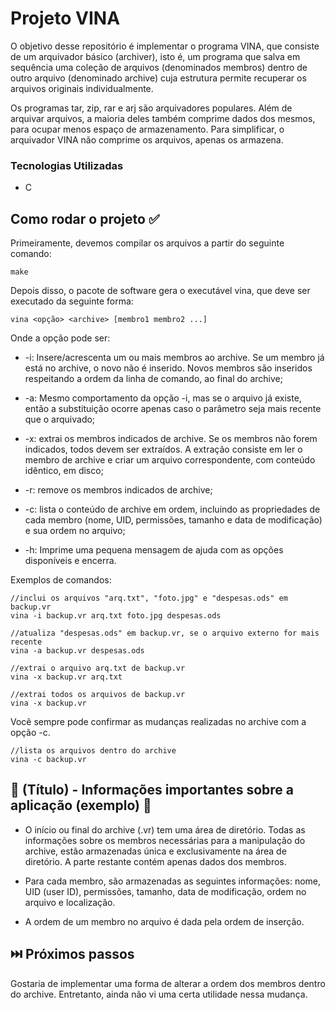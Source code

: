 # Projeto VINA

O objetivo desse repositório é implementar o programa VINA, que consiste de um arquivador básico (archiver), isto é, um programa que salva em sequência uma coleção de arquivos (denominados membros) dentro de outro arquivo (denominado archive) cuja estrutura permite recuperar os arquivos originais individualmente.

Os programas tar, zip, rar e arj são arquivadores populares. Além de arquivar arquivos, a maioria deles também comprime dados dos mesmos, para ocupar menos espaço de armazenamento. Para simplificar, o arquivador VINA não comprime os arquivos, apenas os armazena.

### Tecnologias Utilizadas

* C

## Como rodar o projeto ✅

Primeiramente, devemos compilar os arquivos a partir do seguinte comando:

```
make
```

Depois disso, o pacote de software gera o executável vina, que deve ser executado da seguinte forma:

```
vina <opção> <archive> [membro1 membro2 ...]
```
Onde a opção pode ser:

* -i: Insere/acrescenta um ou mais membros ao archive. Se um membro já está no archive, o novo não é inserido. Novos membros são inseridos respeitando a ordem da linha de comando, ao final do archive;

* -a: Mesmo comportamento da opção -i, mas se o arquivo já existe, então a substituição ocorre apenas caso o parâmetro seja mais recente que o arquivado;

* -x: extrai os membros indicados de archive. Se os membros não forem indicados, todos devem ser extraídos. A extração consiste em ler o membro de archive e criar um arquivo correspondente, com conteúdo idêntico, em disco;

* -r: remove os membros indicados de archive;

* -c: lista o conteúdo de archive em ordem, incluindo as propriedades de cada membro (nome, UID, permissões, tamanho e data de modificação) e sua ordem no arquivo;

* -h: Imprime uma pequena mensagem de ajuda com as opções disponíveis e encerra.

Exemplos de comandos:

```
//inclui os arquivos "arq.txt", "foto.jpg" e "despesas.ods" em backup.vr
vina -i backup.vr arq.txt foto.jpg despesas.ods

//atualiza "despesas.ods" em backup.vr, se o arquivo externo for mais recente
vina -a backup.vr despesas.ods

//extrai o arquivo arq.txt de backup.vr
vina -x backup.vr arq.txt

//extrai todos os arquivos de backup.vr
vina -x backup.vr
```

Você sempre pode confirmar as mudanças realizadas no archive com a opção -c.

```
//lista os arquivos dentro do archive
vina -c backup.vr
```

## 📌 (Título) - Informações importantes sobre a aplicação (exemplo) 📌

* O início ou final do archive (.vr) tem uma área de diretório. Todas as informações sobre os membros necessárias para a manipulação do archive, estão armazenadas única e exclusivamente na área de diretório. A parte restante contém apenas dados dos membros.

* Para cada membro, são armazenadas as seguintes informações: nome, UID (user ID), permissões, tamanho, data de modificação, ordem no arquivo e localização.

* A ordem de um membro no arquivo é dada pela ordem de inserção.

## ⏭️ Próximos passos

Gostaria de implementar uma forma de alterar a ordem dos membros dentro do archive. Entretanto, ainda não vi uma certa utilidade nessa mudança.
